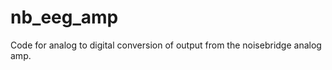 nb_eeg_amp
==========

Code for analog to digital conversion of output from the noisebridge analog amp.
